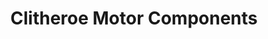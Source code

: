---
title: "Clitheroe Motor Components"
url: /clitheroe/clitheroe-motor-components/
shop: car parts
---